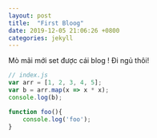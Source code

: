 ```yaml
---
layout: post
title:  "First Bloog"
date: 2019-12-05 21:06:26 +0800
categories: jekyll
---
```


Mò mãi mới set được cái blog !
Đi ngủ thôi!
```javascript
// index.js
var arr = [1, 2, 3, 4, 5];
var b = arr.map(x => x * x);
console.log(b);

function foo(){
	console.log('foo');
}

```
